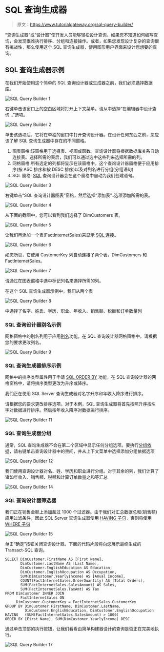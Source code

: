 # SQL 查询生成器

> 原文：<https://www.tutorialgateway.org/sql-query-builder/>

“查询生成器”或“设计器”使开发人员能够轻松设计查询。如果您不知道如何编写查询，会发现很难执行排序、分组和连接操作。或者，如果您发现设计复杂的查询很有挑战性，那么使用这个 SQL 查询生成器，使用图形用户界面来设计您想要的查询。

## SQL 查询生成器示例

在我们开始使用这个简单的 SQL 查询设计器或生成器之前，我们必须选择数据库。

![SQL Query Builder 1](img/69370d4e478d9b9151acf6cc2e6eb6a0.png)

右键单击该窗口上的空白区域将打开上下文菜单。请从中选择“在编辑器中设计查询...”选项。

![SQL Query Builder 2](img/6c1f867e13786d435aa22e8fea410d97.png)

单击该选项后，它将在单独的窗口中打开查询设计器。在设计任何东西之前，您应该了解 SQL 查询生成器中存在的不同窗格。

1.  图表窗格:该窗格用于选择表、视图或函数。查询设计器将根据数据库关系自动连接表。选择所需的表后，我们可以通过选中这些列来选择所需的列。
2.  网格窗格:所有选定的列都将显示在该窗格中。这个查询设计器窗格便于应用排序(按 ASC 排序和按 DESC 排序)以及对列名进行分组(分组语句)
3.  SQL 窗格: [SQL](https://www.tutorialgateway.org/sql/) 查询设计器会在这个窗格中自动为我们创建语句。

![SQL Query Builder 3](img/fb98dd5444566b3adaf543bd0f51c12f.png)

右键单击“SQL 查询设计器图表”窗格，然后选择“添加表”..选项添加所需的表。

![SQL Query Builder 4](img/f0ae1f5b7514c46cb8aeea58c0c72e7d.png)

从下面的截图中，您可以看到我们选择了 DimCustomers 表。

![SQL Query Builder 5](img/7fb22ed745ad1b1e83eef32b3fd2d435.png)

让我们再添加一个表(FactInternetSales)来显示 [SQL 连接](https://www.tutorialgateway.org/sql-inner-join/)。

![SQL Query Builder 6](img/bb7178520ef80cdea0195517cf34086c.png)

如您所见，它使用 CustomerKey 列自动连接了两个表，DimCustomers 和 FactInternetSales。

![SQL Query Builder 7](img/79ab5f797b7c655f0c69d041fd21ea6a.png)

请通过在图表窗格中选中标记列名来选择所需的列。

在这个 SQL 查询生成器示例中，我们从两个表

![SQL Query Builder 8](img/37865f0c5e2007d2babb86c232461418.png)

中选择了名字、姓氏、学历、职业、年收入、销售额、税额和订单数量列

### SQL 查询设计器别名示例

网格窗格中的别名列用于应用[别名](https://www.tutorialgateway.org/sql-alias/)功能。在 SQL 查询设计器网格窗格中，请根据您的要求更改列名。

![SQL Query Builder 9](img/3f7b144d9a32681303d82d7ced2103e4.png)

### SQL 查询生成器排序示例

网格中的排序类型属性用于申请 [SQL ORDER BY](https://www.tutorialgateway.org/sql-order-by-clause/) 功能。在 SQL 查询设计器的网格窗格中，请将排序类型更改为升序或降序。

我们正在使用 SQL Server 查询生成器对名字升序和年收入降序进行排序。

请根据您的要求更改排序选项。对于本例，SQL 查询生成器将首先按照升序按名字对数据进行排序。然后按年收入降序对数据进行排序。

![SQL Query Builder 11](img/add1a2b71b5fbdf60aa5dcb7c013feda.png)

### SQL 查询生成器分组

通常，SQL 查询生成器不会在第二个区域中显示任何分组选项。要执行[分组依据](https://www.tutorialgateway.org/sql-group-by-clause/)，请右键单击查询设计器中的空间，并从上下文菜单中选择添加分组依据选项

![SQL Query Builder 12](img/b13663fa6cea71222186ad01e2da7e6f.png)

我们使用查询设计器对名、姓、学历和职业进行分组。对于其余的列，我们计算了诸如年收入、销售额、税额和计算订单数量之和等汇总

![SQL Query Builder 14](img/8502b0441c8d57155503e511ea1d4bb1.png)

### SQL 查询设计器筛选器

我们正在销售金额上添加超过 1000 个过滤器。由于我们对汇总数据总和(销售额)应用过滤条件，因此 SQL Server 查询生成器使用 [HAVING 子句](https://www.tutorialgateway.org/sql-having-clause/)，否则将使用 [WHERE 子句](https://www.tutorialgateway.org/sql-where-clause/)

![SQL Query Builder 15](img/78cf7f6648733858d9537bb2b79b6572.png)

单击“确定”按钮关闭查询设计器。下面的代码片段将向您展示最终生成的 Transact-SQL 查询。

```
SELECT DimCustomer.FirstName AS [First Name], 
       DimCustomer.LastName AS [Last Name], 
       DimCustomer.EnglishEducation AS Education, 
       DimCustomer.EnglishOccupation AS Occupation, 
       SUM(DimCustomer.YearlyIncome) AS [Anual Income], 
       COUNT(FactInternetSales.OrderQuantity) AS [Total Orders], 
       SUM(FactInternetSales.SalesAmount) AS Sales, 
       SUM(FactInternetSales.TaxAmt) AS Tax
FROM DimCustomer INNER JOIN
       FactInternetSales ON 
     DimCustomer.CustomerKey = FactInternetSales.CustomerKey
GROUP BY DimCustomer.FirstName, DimCustomer.LastName, 
         DimCustomer.EnglishEducation, DimCustomer.EnglishOccupation
HAVING   (SUM(FactInternetSales.SalesAmount) > 1000)
ORDER BY [First Name], SUM(DimCustomer.YearlyIncome) DESC 
```

通过单击顶部的执行按钮，让我们看看由简单构建器设计的查询是否正在完美地执行。

![SQL Query Builder 17](img/2e4df8a7576c6a032bbf564c634db769.png)